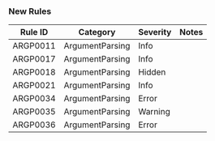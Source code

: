 ### New Rules

Rule ID | Category | Severity | Notes
--------|----------|----------|-------
ARGP0011 | ArgumentParsing | Info |
ARGP0017 | ArgumentParsing | Info |
ARGP0018 | ArgumentParsing | Hidden |
ARGP0021 | ArgumentParsing | Info |
ARGP0034 | ArgumentParsing | Error |
ARGP0035 | ArgumentParsing | Warning |
ARGP0036 | ArgumentParsing | Error |
